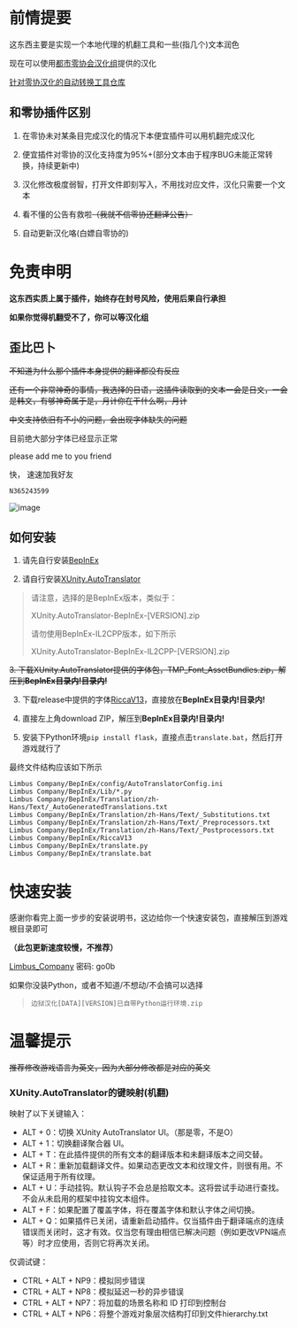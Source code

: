 # 前情提要

这东西主要是实现一个本地代理的机翻工具和一些(指几个)文本润色

现在可以使用[都市零协会汉化组](https://github.com/Bright1192/LimbusLocalize.git)提供的汉化

[针对零协汉化的自动转换工具仓库](https://github.com/Rcrwrate/Limbus-Company-Work-Dataset)

## 和零协插件区别

1. 在零协未对某条目完成汉化的情况下本便宜插件可以用机翻完成汉化

2. 便宜插件对零协的汉化支持度为95%+(部分文本由于程序BUG未能正常转换，持续更新中)

3. 汉化修改极度弱智，打开文件即刻写入，不用找对应文件，汉化只需要一个文本

4. 看不懂的公告有救啦~~（我就不信零协还翻译公告）~~

5. 自动更新汉化咯(白嫖自零协的)

# 免责申明

**这东西实质上属于插件，始终存在封号风险，使用后果自行承担**

**如果你觉得机翻受不了，你可以等汉化组**

## 歪比巴卜

~~不知道为什么那个插件本身提供的翻译都没有反应~~

~~还有一个非常神奇的事情，我选择的日语，这插件读取到的文本一会是日文，一会是韩文，有够神奇属于是，月计你在干什么啊，月计~~

~~中文支持依旧有不小的问题，会出现字体缺失的问题~~

目前绝大部分字体已经显示正常

please add me to you friend

快， 速速加我好友

`N365243599`

![image](https://user-images.githubusercontent.com/46920034/222309610-4b72d7be-12d7-4979-8d7f-41a2831c1899.png)

## 如何安装

1. 请先自行安装[BepInEx](https://github.com/BepInEx/BepInEx/releases)

2. 请自行安装[XUnity.AutoTranslator](https://github.com/bbepis/XUnity.AutoTranslator/releases)

> 请注意，选择的是BepInEx版本，类似于：
>
> XUnity.AutoTranslator-BepInEx-[VERSION].zip
>
> 请勿使用BepInEx-IL2CPP版本，如下所示
>
> XUnity.AutoTranslator-BepInEx-IL2CPP-[VERSION].zip

~~3. 下载XUnity.AutoTranslator提供的字体包，TMP_Font_AssetBundles.zip，解压到**BepInEx目录内!目录内!**~~

3. 下载release中提供的字体[RiccaV13](https://github.com/Rcrwrate/Limbus-Company-zh_CN/releases/tag/v0.0)，直接放在**BepInEx目录内!目录内!**

4. 直接左上角download ZIP，解压到**BepInEx目录内!目录内!**

5. 安装下Python环境`pip install flask`，直接点击`translate.bat`，然后打开游戏就行了

最终文件结构应该如下所示

```
Limbus Company/BepInEx/config/AutoTranslatorConfig.ini
Limbus Company/BepInEx/Lib/*.py
Limbus Company/BepInEx/Translation/zh-Hans/Text/_AutoGeneratedTranslations.txt
Limbus Company/BepInEx/Translation/zh-Hans/Text/_Substitutions.txt
Limbus Company/BepInEx/Translation/zh-Hans/Text/_Preprocessors.txt
Limbus Company/BepInEx/Translation/zh-Hans/Text/_Postprocessors.txt
Limbus Company/BepInEx/RiccaV13
Limbus Company/BepInEx/translate.py
Limbus Company/BepInEx/translate.bat
 ```

# 快速安装

感谢你看完上面一步步的安装说明书，这边给你一个快速安装包，直接解压到游戏根目录即可

**（此包更新速度较慢，不推荐）**

[Limbus_Company](https://Limbus_Company.lanzoul.com/b00wpywsh) 密码: go0b

如果你没装Python，或者不知道/不想动/不会搞可以选择

> `边狱汉化[DATA][VERSION]已自带Python运行环境.zip`

# 温馨提示

~~推荐修改游戏语言为英文，因为大部分修改都是对应的英文~~

### XUnity.AutoTranslator的键映射(机翻)

映射了以下关键输入：

* ALT + 0：切换 XUnity AutoTranslator UI。（那是零，不是O）
* ALT + 1：切换翻译聚合器 UI。
* ALT + T：在此插件提供的所有文本的翻译版本和未翻译版本之间交替。
* ALT + R：重新加载翻译文件。如果动态更改文本和纹理文件，则很有用。不保证适用于所有纹理。
* ALT + U：手动挂钩。默认钩子不会总是拾取文本。这将尝试手动进行查找。不会从未启用的框架中挂钩文本组件。
* ALT + F：如果配置了覆盖字体，将在覆盖字体和默认字体之间切换。
* ALT + Q：如果插件已关闭，请重新启动插件。仅当插件由于翻译端点的连续错误而关闭时，这才有效。仅当您有理由相信已解决问题（例如更改VPN端点等）时才应使用，否则它将再次关闭。

仅调试键：

* CTRL + ALT + NP9：模拟同步错误
* CTRL + ALT + NP8：模拟延迟一秒的异步错误
* CTRL + ALT + NP7：将加载的场景名称和 ID 打印到控制台
* CTRL + ALT + NP6：将整个游戏对象层次结构打印到文件hierarchy.txt
